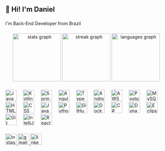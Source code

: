 <h2 align="left">👋 Hi! I'm Daniel</h2>

###

<p align="left">I'm Back-End Developer from Brazil</p>

###

<div align="center">
  <img src="https://github-readme-stats.vercel.app/api?username=danielalmeidafr&hide_title=false&hide_rank=false&show_icons=true&include_all_commits=true&count_private=true&disable_animations=false&theme=dracula&locale=en&hide_border=false" height="150" alt="stats graph"  />
  <img src="https://streak-stats.demolab.com?user=danielalmeidafr&locale=en&mode=daily&theme=dracula&hide_border=false&border_radius=5" height="150" alt="streak graph"  />
  <img src="https://github-readme-stats.vercel.app/api/top-langs?username=danielalmeidafr&locale=en&hide_title=false&layout=compact&card_width=320&langs_count=5&theme=dracula&hide_border=false" height="150" alt="languages graph"  />
</div>

###

<div align="left">
  <img src="https://skillicons.dev/icons?i=java" height="35" alt="Java" />
  <img width="12" />
  <img src="https://skillicons.dev/icons?i=kotlin" height="35" alt="Kotlin" />
  <img width="12" />
  <img src="https://skillicons.dev/icons?i=spring" height="35" alt="Spring" />
  <img width="12" />
  <img src="https://skillicons.dev/icons?i=angular" height="35" alt="Angular" />
  <img width="12" />
  <img src="https://skillicons.dev/icons?i=typescript" height="35" alt="TypeScript" />
  <img width="12" />
  <img src="https://skillicons.dev/icons?i=androidstudio" height="35" alt="Android Studio" />
  <img width="12" />
  <img src="https://skillicons.dev/icons?i=aws" height="35" alt="AWS" />
  <img width="12" />
  <img src="https://skillicons.dev/icons?i=postgresql" height="35" alt="PostgreSQL" />
  <img width="12" />
  <img src="https://skillicons.dev/icons?i=mysql" height="35" alt="MySQL" />
  <img width="12" />
  <img src="https://skillicons.dev/icons?i=html" height="35" alt="HTML" />
  <img width="12" />
  <img src="https://skillicons.dev/icons?i=css" height="35" alt="CSS" />
  <img width="12" />
  <img src="https://skillicons.dev/icons?i=js" height="35" alt="JavaScript" />
  <img width="12" />
  <img src="https://skillicons.dev/icons?i=python" height="35" alt="Python" />
  <img width="12" />
  <img src="https://skillicons.dev/icons?i=github" height="35" alt="GitHub" />
  <img width="12" />
  <img src="https://skillicons.dev/icons?i=docker" height="35" alt="Docker" />
  <img width="12" />
  <img src="https://skillicons.dev/icons?i=cs" height="35" alt="C#" />
  <img width="12" />
  <img src="https://skillicons.dev/icons?i=dynamodb" height="35" alt="DynamoDB" />
  <img width="12" />
  <img src="https://skillicons.dev/icons?i=eclipse" height="35" alt="Eclipse" />
  <img width="12" />
  <img src="https://skillicons.dev/icons?i=git" height="35" alt="Git" />
  <img width="12" />
  <img src="https://skillicons.dev/icons?i=idea" height="35" alt="IntelliJ IDEA" />
  <img width="12" />
  <img src="https://skillicons.dev/icons?i=react" height="35" alt="React" />
</div>

###

<div align="left">
  <a href="https://www.instagram.com/_alvessfr/" target="_blank">
    <img src="https://img.shields.io/static/v1?message=Instagram&logo=instagram&label=&color=E4405F&logoColor=white&labelColor=&style=for-the-badge" height="35" alt="instagram logo"  />
  </a>
  <a href="mailto:email@d.almeidafrr" target="_blank">
    <img src="https://img.shields.io/static/v1?message=Gmail&logo=gmail&label=&color=D14836&logoColor=white&labelColor=&style=for-the-badge" height="35" alt="gmail logo"  />
  </a>
  <a href="www.linkedin.com/in/danielalvesalmeida">
    <img src="https://i.imgur.com/yRpa1dQ.png" height="35" alt="linkedin logo"  />
  </a>
</div>

###

